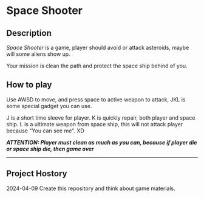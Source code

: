 # Space Shooter

## Description

*Space Shooter* is a game, player should avoid or attack asteroids, maybe will some aliens show up.

Your mission is clean the path and protect the space ship behind of you.

## How to play

Use AWSD to move, and press space to active weapon to attack, JKL is some special gadget you can use.

J is a short time sleeve for player.
K is quickly repair, both player and space ship.
L is a ultimate weapon from space ship, this will not attack player because "You can see me". XD

***ATTENTION: Player must clean as much as you can, because if player die or space ship die, then game over***

---

## Project Hostory

2024-04-09 Create this repository and think about game materials.
